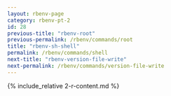 ```yaml
---
layout: rbenv-page
category: rbenv-pt-2
id: 28
previous-title: "rbenv-root"
previous-permalink: /rbenv/commands/root
title: "rbenv-sh-shell"
permalink: /rbenv/commands/shell
next-title: "rbenv-version-file-write"
next-permalink: /rbenv/commands/version-file-write
---
```


{% include_relative 2-r-content.md %}
